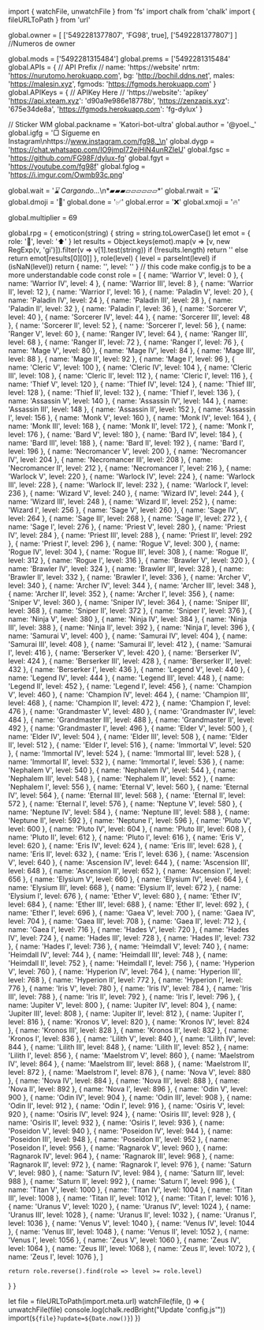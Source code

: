 import { watchFile, unwatchFile } from 'fs'
import chalk from 'chalk'
import { fileURLToPath } from 'url'

global.owner = [
  ['5492281377807', 'FG98', true],
  ['5492281377807']
] //Numeros de owner 

global.mods = ['5492281315484'] 
global.prems = ['5492281315484'
global.APIs = { // API Prefix
  // name: 'https://website'
  nrtm: 'https://nurutomo.herokuapp.com',
  bg: 'http://bochil.ddns.net',
  males: 'https://malesin.xyz', 
  fgmods: 'https://fgmods.herokuapp.com'
}
global.APIKeys = { // APIKey Here
  // 'https://website': 'apikey'
  'https://api.xteam.xyz': 'd90a9e986e18778b',
  'https://zenzapis.xyz': '675e34de8a', 
  'https://fgmods.herokuapp.com': 'fg-dylux'
}

// Sticker WM
global.packname = 'Katori-bot-ultra' 
global.author = '@yoel._' 
global.igfg = '▢ Sígueme en Instagram\nhttps://www.instagram.com/fg98._\n' 
global.dygp = 'https://chat.whatsapp.com/IO9jmpI72ejHiN4unRZleU'
global.fgsc = 'https://github.com/FG98F/dylux-fg' 
global.fgyt = 'https://youtube.com/fg98f'
global.fglog = 'https://i.imgur.com/Owmb93c.png' 

global.wait = '*⌛ _Cargando..._*\n*▰▰▰▱▱▱▱▱▱*'
global.rwait = '⌛'
global.dmoji = '🤭'
global.done = '✅'
global.error = '❌' 
global.xmoji = '🔥' 

global.multiplier = 69 

global.rpg = {
  emoticon(string) {
    string = string.toLowerCase()
    let emot = {
      role: '🏅',
      level: '⬆️'
    }
    let results = Object.keys(emot).map(v => [v, new RegExp(v, 'gi')]).filter(v => v[1].test(string))
    if (!results.length) return ''
    else return emot[results[0][0]]
  },
  role(level) {
    level = parseInt(level)
    if (isNaN(level)) return { name: '', level: '' }
    // this code make config.js to be a more understandable code
    const role = [
      { name: 'Warrior V', level: 0 }, { name: 'Warrior IV', level: 4 }, { name: 'Warrior III', level: 8 }, { name: 'Warrior II', level: 12 }, { name: 'Warrior I', level: 16 },
      { name: 'Paladin V', level: 20 }, { name: 'Paladin IV', level: 24 }, { name: 'Paladin III', level: 28 }, { name: 'Paladin II', level: 32 }, { name: 'Paladin I', level: 36 },
      { name: 'Sorcerer V', level: 40 }, { name: 'Sorcerer IV', level: 44 }, { name: 'Sorcerer III', level: 48 }, { name: 'Sorcerer II', level: 52 }, { name: 'Sorcerer I', level: 56 },
      { name: 'Ranger V', level: 60 }, { name: 'Ranger IV', level: 64 }, { name: 'Ranger III', level: 68 }, { name: 'Ranger II', level: 72 }, { name: 'Ranger I', level: 76 },
      { name: 'Mage V', level: 80 }, { name: 'Mage IV', level: 84 }, { name: 'Mage III', level: 88 }, { name: 'Mage II', level: 92 }, { name: 'Mage I', level: 96 },
      { name: 'Cleric V', level: 100 }, { name: 'Cleric IV', level: 104 }, { name: 'Cleric III', level: 108 }, { name: 'Cleric II', level: 112 }, { name: 'Cleric I', level: 116 },
      { name: 'Thief V', level: 120 }, { name: 'Thief IV', level: 124 }, { name: 'Thief III', level: 128 }, { name: 'Thief II', level: 132 }, { name: 'Thief I', level: 136 },
      { name: 'Assassin V', level: 140 }, { name: 'Assassin IV', level: 144 }, { name: 'Assassin III', level: 148 }, { name: 'Assassin II', level: 152 }, { name: 'Assassin I', level: 156 },
      { name: 'Monk V', level: 160 }, { name: 'Monk IV', level: 164 }, { name: 'Monk III', level: 168 }, { name: 'Monk II', level: 172 }, { name: 'Monk I', level: 176 },
      { name: 'Bard V', level: 180 }, { name: 'Bard IV', level: 184 }, { name: 'Bard III', level: 188 }, { name: 'Bard II', level: 192 }, { name: 'Bard I', level: 196 },
      { name: 'Necromancer V', level: 200 }, { name: 'Necromancer IV', level: 204 }, { name: 'Necromancer III', level: 208 }, { name: 'Necromancer II', level: 212 }, { name: 'Necromancer I', level: 216 },
      { name: 'Warlock V', level: 220 }, { name: 'Warlock IV', level: 224 }, { name: 'Warlock III', level: 228 }, { name: 'Warlock II', level: 232 }, { name: 'Warlock I', level: 236 },
      { name: 'Wizard V', level: 240 }, { name: 'Wizard IV', level: 244 }, { name: 'Wizard III', level: 248 }, { name: 'Wizard II', level: 252 }, { name: 'Wizard I', level: 256 },
      { name: 'Sage V', level: 260 }, { name: 'Sage IV', level: 264 }, { name: 'Sage III', level: 268 }, { name: 'Sage II', level: 272 }, { name: 'Sage I', level: 276 },
      { name: 'Priest V', level: 280 }, { name: 'Priest IV', level: 284 }, { name: 'Priest III', level: 288 }, { name: 'Priest II', level: 292 }, { name: 'Priest I', level: 296 },
      { name: 'Rogue V', level: 300 }, { name: 'Rogue IV', level: 304 }, { name: 'Rogue III', level: 308 }, { name: 'Rogue II', level: 312 }, { name: 'Rogue I', level: 316 },
      { name: 'Brawler V', level: 320 }, { name: 'Brawler IV', level: 324 }, { name: 'Brawler III', level: 328 }, { name: 'Brawler II', level: 332 }, { name: 'Brawler I', level: 336 },
      { name: 'Archer V', level: 340 }, { name: 'Archer IV', level: 344 }, { name: 'Archer III', level: 348 }, { name: 'Archer II', level: 352 }, { name: 'Archer I', level: 356 },
      { name: 'Sniper V', level: 360 }, { name: 'Sniper IV', level: 364 }, { name: 'Sniper III', level: 368 }, { name: 'Sniper II', level: 372 }, { name: 'Sniper I', level: 376 },
      { name: 'Ninja V', level: 380 }, { name: 'Ninja IV', level: 384 }, { name: 'Ninja III', level: 388 }, { name: 'Ninja II', level: 392 }, { name: 'Ninja I', level: 396 },
      { name: 'Samurai V', level: 400 }, { name: 'Samurai IV', level: 404 }, { name: 'Samurai III', level: 408 }, { name: 'Samurai II', level: 412 }, { name: 'Samurai I', level: 416 },
      { name: 'Berserker V', level: 420 }, { name: 'Berserker IV', level: 424 }, { name: 'Berserker III', level: 428 }, { name: 'Berserker II', level: 432 }, { name: 'Berserker I', level: 436 },
      { name: 'Legend V', level: 440 }, { name: 'Legend IV', level: 444 }, { name: 'Legend III', level: 448 }, { name: 'Legend II', level: 452 }, { name: 'Legend I', level: 456 },
      { name: 'Champion V', level: 460 }, { name: 'Champion IV', level: 464 }, { name: 'Champion III', level: 468 }, { name: 'Champion II', level: 472 }, { name: 'Champion I', level: 476 },
      { name: 'Grandmaster V', level: 480 }, { name: 'Grandmaster IV', level: 484 }, { name: 'Grandmaster III', level: 488 }, { name: 'Grandmaster II', level: 492 }, { name: 'Grandmaster I', level: 496 },
      { name: 'Elder V', level: 500 }, { name: 'Elder IV', level: 504 }, { name: 'Elder III', level: 508 }, { name: 'Elder II', level: 512 }, { name: 'Elder I', level: 516 },
      { name: 'Immortal V', level: 520 }, { name: 'Immortal IV', level: 524 }, { name: 'Immortal III', level: 528 }, { name: 'Immortal II', level: 532 }, { name: 'Immortal I', level: 536 },
      { name: 'Nephalem V', level: 540 }, { name: 'Nephalem IV', level: 544 }, { name: 'Nephalem III', level: 548 }, { name: 'Nephalem II', level: 552 }, { name: 'Nephalem I', level: 556 },
      { name: 'Eternal V', level: 560 }, { name: 'Eternal IV', level: 564 }, { name: 'Eternal III', level: 568 }, { name: 'Eternal II', level: 572 }, { name: 'Eternal I', level: 576 },
      { name: 'Neptune V', level: 580 }, { name: 'Neptune IV', level: 584 }, { name: 'Neptune III', level: 588 }, { name: 'Neptune II', level: 592 }, { name: 'Neptune I', level: 596 },
      { name: 'Pluto V', level: 600 }, { name: 'Pluto IV', level: 604 }, { name: 'Pluto III', level: 608 }, { name: 'Pluto II', level: 612 }, { name: 'Pluto I', level: 616 },
      { name: 'Eris V', level: 620 }, { name: 'Eris IV', level: 624 }, { name: 'Eris III', level: 628 }, { name: 'Eris II', level: 632 }, { name: 'Eris I', level: 636 },
      { name: 'Ascension V', level: 640 }, { name: 'Ascension IV', level: 644 }, { name: 'Ascension III', level: 648 }, { name: 'Ascension II', level: 652 }, { name: 'Ascension I', level: 656 },
      { name: 'Elysium V', level: 660 }, { name: 'Elysium IV', level: 664 }, { name: 'Elysium III', level: 668 }, { name: 'Elysium II', level: 672 }, { name: 'Elysium I', level: 676 },
      { name: 'Ether V', level: 680 }, { name: 'Ether IV', level: 684 }, { name: 'Ether III', level: 688 }, { name: 'Ether II', level: 692 }, { name: 'Ether I', level: 696 },
      { name: 'Gaea V', level: 700 }, { name: 'Gaea IV', level: 704 }, { name: 'Gaea III', level: 708 }, { name: 'Gaea II', level: 712 }, { name: 'Gaea I', level: 716 },
      { name: 'Hades V', level: 720 }, { name: 'Hades IV', level: 724 }, { name: 'Hades III', level: 728 }, { name: 'Hades II', level: 732 }, { name: 'Hades I', level: 736 },
      { name: 'Heimdall V', level: 740 }, { name: 'Heimdall IV', level: 744 }, { name: 'Heimdall III', level: 748 }, { name: 'Heimdall II', level: 752 }, { name: 'Heimdall I', level: 756 },
      { name: 'Hyperion V', level: 760 }, { name: 'Hyperion IV', level: 764 }, { name: 'Hyperion III', level: 768 }, { name: 'Hyperion II', level: 772 }, { name: 'Hyperion I', level: 776 },
      { name: 'Iris V', level: 780 }, { name: 'Iris IV', level: 784 }, { name: 'Iris III', level: 788 }, { name: 'Iris II', level: 792 }, { name: 'Iris I', level: 796 },
      { name: 'Jupiter V', level: 800 }, { name: 'Jupiter IV', level: 804 }, { name: 'Jupiter III', level: 808 }, { name: 'Jupiter II', level: 812 }, { name: 'Jupiter I', level: 816 },
      { name: 'Kronos V', level: 820 }, { name: 'Kronos IV', level: 824 }, { name: 'Kronos III', level: 828 }, { name: 'Kronos II', level: 832 }, { name: 'Kronos I', level: 836 },
      { name: 'Lilith V', level: 840 }, { name: 'Lilith IV', level: 844 }, { name: 'Lilith III', level: 848 }, { name: 'Lilith II', level: 852 }, { name: 'Lilith I', level: 856 },
      { name: 'Maelstrom V', level: 860 }, { name: 'Maelstrom IV', level: 864 }, { name: 'Maelstrom III', level: 868 }, { name: 'Maelstrom II', level: 872 }, { name: 'Maelstrom I', level: 876 },
      { name: 'Nova V', level: 880 }, { name: 'Nova IV', level: 884 }, { name: 'Nova III', level: 888 }, { name: 'Nova II', level: 892 }, { name: 'Nova I', level: 896 },
      { name: 'Odin V', level: 900 }, { name: 'Odin IV', level: 904 }, { name: 'Odin III', level: 908 }, { name: 'Odin II', level: 912 }, { name: 'Odin I', level: 916 },
      { name: 'Osiris V', level: 920 }, { name: 'Osiris IV', level: 924 }, { name: 'Osiris III', level: 928 }, { name: 'Osiris II', level: 932 }, { name: 'Osiris I', level: 936 },
      { name: 'Poseidon V', level: 940 }, { name: 'Poseidon IV', level: 944 }, { name: 'Poseidon III', level: 948 }, { name: 'Poseidon II', level: 952 }, { name: 'Poseidon I', level: 956 },
      { name: 'Ragnarok V', level: 960 }, { name: 'Ragnarok IV', level: 964 }, { name: 'Ragnarok III', level: 968 }, { name: 'Ragnarok II', level: 972 }, { name: 'Ragnarok I', level: 976 },
      { name: 'Saturn V', level: 980 }, { name: 'Saturn IV', level: 984 }, { name: 'Saturn III', level: 988 }, { name: 'Saturn II', level: 992 }, { name: 'Saturn I', level: 996 },
      { name: 'Titan V', level: 1000 }, { name: 'Titan IV', level: 1004 }, { name: 'Titan III', level: 1008 }, { name: 'Titan II', level: 1012 }, { name: 'Titan I', level: 1016 },
      { name: 'Uranus V', level: 1020 }, { name: 'Uranus IV', level: 1024 }, { name: 'Uranus III', level: 1028 }, { name: 'Uranus II', level: 1032 }, { name: 'Uranus I', level: 1036 },
      { name: 'Venus V', level: 1040 }, { name: 'Venus IV', level: 1044 }, { name: 'Venus III', level: 1048 }, { name: 'Venus II', level: 1052 }, { name: 'Venus I', level: 1056 },
      { name: 'Zeus V', level: 1060 }, { name: 'Zeus IV', level: 1064 }, { name: 'Zeus III', level: 1068 }, { name: 'Zeus II', level: 1072 }, { name: 'Zeus I', level: 1076 },
    ]

    return role.reverse().find(role => level >= role.level)
  }
}


let file = fileURLToPath(import.meta.url)
watchFile(file, () => {
  unwatchFile(file)
  console.log(chalk.redBright("Update 'config.js'"))
  import(`${file}?update=${Date.now()}`)
})
